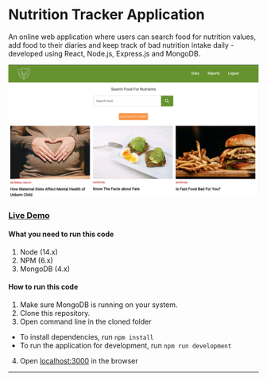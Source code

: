 # Nutrition Tracker Application

An online web application where users can search food for nutrition values, add food to their diaries and keep track of bad nutrition intake daily - developed using React, Node.js, Express.js and MongoDB.

![NutrientTracker](./client/public/images/nutrient-tracker.png)

### [Live Demo](https://nutrient--tracker.herokuapp.com/) 

#### What you need to run this code
1. Node (14.x)
2. NPM (6.x)
3. MongoDB (4.x)

####  How to run this code
1. Make sure MongoDB is running on your system.
2. Clone this repository.
3. Open command line in the cloned folder
  - To install dependencies, run ``` npm install ```
  - To run the application for development, run ``` npm run development ```
4. Open [localhost:3000](http://localhost:3000/) in the browser
---

